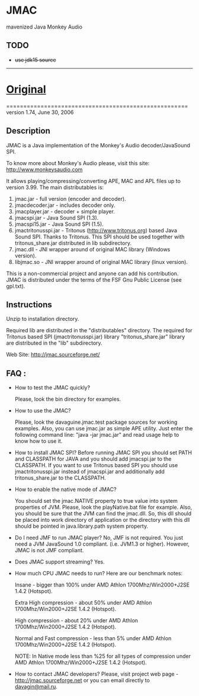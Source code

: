 # JMAC

 mavenized Java Monkey Audio

## TODO

* ~~use jdk15 source~~

---

# [Original]()

=====================================================
version 1.74, June 30, 2006

Description
-----------
JMAC is a Java implementation of the Monkey's Audio decoder/JavaSound SPI.

To know more about Monkey's Audio please, visit this site:
http://www.monkeysaudio.com

It allows playing/compressing/converting APE, MAC and APL files up to version 3.99.
The main distributables is:

1. jmac.jar - full version (encoder and decoder).
2. jmacdecoder.jar - includes decoder only.
3. jmacplayer.jar - decoder + simple player.
4. jmacspi.jar - Java Sound SPI (1.3).
5. jmacspi15.jar - Java Sound SPI (1.5).
6. jmactritonusspi.jar - Tritonus (http://www.tritonus.org) based Java Sound
SPI. Thanks to Tritonus. This SPI should be used together with
tritonus_share.jar distributed in lib subdirectory.
7. jmac.dll - JNI wrapper around of original MAC library (Windows version).
8. libjmac.so - JNI wrapper around of original MAC library (linux version).

This is a non-commercial project and anyone can add his contribution.
JMAC is distributed under the terms of the FSF Gnu Public License (see gpl.txt).

Instructions
------------
Unzip to installation directory.

Required lib are distributed in the "distributables" directory. The required for Tritonus
based SPI (jmactritonusspi.jar) library "tritonus_share.jar" library are
distributed in the "lib" subdirectory.

Web Site: http://jmac.sourceforge.net/

FAQ : 
------------
- How to test the JMAC quickly?

  Please, look the bin directory for examples.

- How to use the JMAC?

  Please, look the davaguine.jmac.test package sources for working examples. Also,
  you can use jmac.jar as simple APE utility. Just enter the following command line:
  "java -jar jmac.jar" and read usage help to know how to use it.


- How to install JMAC SPI?
  Before running JMAC SPI you should set PATH and CLASSPATH for JAVA and you
  should add jmacspi.jar to the CLASSPATH. If you want to use Tritonus based SPI
  you should use jmactritonusspi.jar instead of jmacspi.jar and additionally add
  tritonus_share.jar to the CLASSPATH.

 
- How to enable the native mode of JMAC?

  You should set the jmac.NATIVE property to true value into system properties of JVM.
  Please, look the playNative.bat file for example. Also, you should be sure that the
  JVM can find the jmac.dll. So, this dll should be placed into work directory of
  application or the directory with this dll should be pointed in java.library.path
  system property.

- Do I need JMF to run JMAC player?
  No, JMF is not required. You just need a JVM JavaSound 1.0 compliant.
  (i.e. JVM1.3 or higher). However, JMAC is not JMF compliant.

- Does JMAC support streaming?
  Yes.

- How much CPU JMAC needs to run?
  Here are our benchmark notes:

  Insane - bigger than 100% under AMD Athlon 1700Mhz/Win2000+J2SE 1.4.2
  (Hotspot).

  Extra High compression - about 50% under AMD Athlon 1700Mhz/Win2000+J2SE 1.4.2
  (Hotspot).

  High compression - about 20% under AMD Athlon 1700Mhz/Win2000+J2SE 1.4.2 (Hotspot).

  Normal and Fast compression - less than 5% under AMD Athlon 1700Mhz/Win2000+J2SE
  1.4.2 (Hotspot).

  NOTE:
  In Native mode less than %25 for all types of compression under AMD Athlon
  1700Mhz/Win2000+J2SE 1.4.2 (Hotspot).

- How to contact JMAC developers?
  Please, visit project web page - http://jmac.sourceforge.net or you can email
  directly to davagin@mail.ru.
